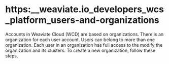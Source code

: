 # https:\_\_weaviate.io_developers_wcs_platform_users-and-organizations

Accounts in Weaviate Cloud (WCD) are based on organizations. There is an organization for each user account. Users can belong to more than one organization. Each user in an organization has full access to the modify the organization and its clusters. To create a new organization, follow these steps.
